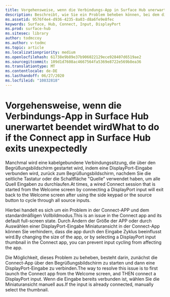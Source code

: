 ```yaml
---
title: Vorgehensweise, wenn die Verbindungs-App in Surface Hub unerwartet beendet wird
description: Beschreibt, wie Sie ein Problem beheben können, bei dem die Connect-app in Surface Hub nach dem Durchlaufen der Eingaben auf dem Begrüßungsbildschirm beendet wird.
ms.assetid: 9576f4e4-d936-4235-8a03-d8a6fe9e8fec
keywords: Surface, Hub, Connect, Input, DisplayPort
ms.prod: surface-hub
ms.sitesec: library
author: todmccoy
ms.author: v-todmc
ms.topic: article
ms.localizationpriority: medium
ms.openlocfilehash: 61738e9b89e37b906022129ece928407d6519ae2
ms.sourcegitcommit: 109d1d7608ac4667564fa5369e8722e569b8ea36
ms.translationtype: MT
ms.contentlocale: de-DE
ms.lasthandoff: 06/27/2020
ms.locfileid: "10832818"
---
```

# <span data-ttu-id="e1525-104">Vorgehensweise, wenn die Verbindungs-App in Surface Hub unerwartet beendet wird</span><span class="sxs-lookup"><span data-stu-id="e1525-104">What to do if the Connect app in Surface Hub exits unexpectedly</span></span>

<span data-ttu-id="e1525-105">Manchmal wird eine kabelgebundene Verbindungssitzung, die über den Begrüßungsbildschirm gestartet wird, indem eine DisplayPort-Eingabe verbunden wird, zurück zum Begrüßungsbildschirm, nachdem Sie die seitliche Tastatur oder die Schaltfläche "Quelle" verwendet haben, um alle Quell Eingaben zu durchlaufen.</span><span class="sxs-lookup"><span data-stu-id="e1525-105">At times, a wired Connect session that is started from the Welcome screen by connecting a DisplayPort input will exit back to the Welcome screen after using the side keypad or the source button to cycle through all source inputs.</span></span>

<span data-ttu-id="e1525-106">Hierbei handelt es sich um ein Problem in der Connect-APP und dem standardmäßigen Vollbildmodus.</span><span class="sxs-lookup"><span data-stu-id="e1525-106">This is an issue in the Connect app and its default full-screen state.</span></span> <span data-ttu-id="e1525-107">Durch Ändern der Größe der APP oder durch Auswählen einer DisplayPort-Eingabe Miniaturansicht in der Connect-App können Sie verhindern, dass die app durch den Eingabe Zyklus beeinflusst wird.</span><span class="sxs-lookup"><span data-stu-id="e1525-107">By changing the size of the app, or by selecting a DisplayPort input thumbnail in the Connect app, you can prevent input cycling from affecting the app.</span></span>

<span data-ttu-id="e1525-108">Die Möglichkeit, dieses Problem zu beheben, besteht darin, zunächst die Connect-App über den Begrüßungsbildschirm zu starten und dann eine DisplayPort-Eingabe zu verbinden.</span><span class="sxs-lookup"><span data-stu-id="e1525-108">The way to resolve this issue is to first launch the Connect app from the Welcome screen, and THEN connect a DisplayPort input.</span></span> <span data-ttu-id="e1525-109">Wenn die Eingabe bereits verbunden ist, wählen Sie die Miniaturansicht manuell aus.</span><span class="sxs-lookup"><span data-stu-id="e1525-109">If the input is already connected, manually select the thumbnail.</span></span>